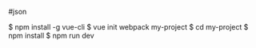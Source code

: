
#json


$ npm install -g vue-cli
$ vue init webpack my-project
$ cd my-project
$ npm install
$ npm run dev

